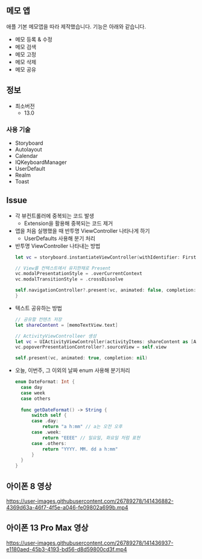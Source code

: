 ## 메모 앱
애플 기본 메모앱을 따라 제작했습니다. 기능은 아래와 같습니다.
- 메모 등록 & 수정
- 메모 검색
- 메모 고정
- 메모 삭제
- 메모 공유

## 정보
- 최소버전
  - 13.0

### 사용 기술
- Storyboard
- Autolayout
- Calendar
- IQKeyboardManager
- UserDefault
- Realm
- Toast

## Issue
- 각 뷰컨트롤러에 중복되는 코드 발생
  - Extension을 활용해 중복되는 코드 제거
- 앱을 처음 실행했을 때 반투명 ViewController 나타나게 하기
    - UserDefaults 사용해 분기 처리
- 반투명 ViewController 나타내는 방법
  ``` Swift
  let vc = storyboard.instantiateViewController(withIdentifier: FirstViewController.identifier) as! FirstViewController

  // View를 컨텍스트에서 유지한채로 Present
  vc.modalPresentationStyle = .overCurrentContext
  vc.modalTransitionStyle = .crossDissolve
  
  self.navigationController?.present(vc, animated: false, completion: nil)
  }
  ```
- 텍스트 공유하는 방법
  ``` Swift
  // 공유할 컨텐츠 저장
  let shareContent = [memoTextView.text]
  
  // ActivityViewControlleer 생성
  let vc = UIActivityViewController(activityItems: shareContent as [Any], applicationActivities: nil)
  vc.popoverPresentationController?.sourceView = self.view
  
  self.present(vc, animated: true, completion: nil)
  ```
- 오늘, 이번주, 그 이외의 날짜 enum 사용해 분기처리
  ``` Swift
  enum DateFormat: Int {
    case day
    case week
    case others
    
    func getDateFormat() -> String {
        switch self {
        case .day:
            return "a h:mm" // a는 오전 오후
        case .week:
            return "EEEE" // 일요일, 화요일 처럼 표현
        case .others:
            return "YYYY. MM. dd a h:mm"
        }
    }
  }
  ```


## 아이폰 8 영상



https://user-images.githubusercontent.com/26789278/141436882-4369d63a-46f7-4f5e-a046-fe09802a699b.mp4


## 아이폰 13 Pro Max 영상



https://user-images.githubusercontent.com/26789278/141436937-e1180aed-45b3-4193-bd56-d8d59800cd3f.mp4

